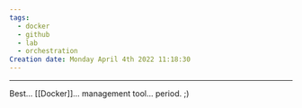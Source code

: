 ```yaml
---
tags:
  - docker
  - github
  - lab
  - orchestration
Creation date: Monday April 4th 2022 11:18:30
---
```

---
Best... [[Docker]]... management tool... period. ;)
